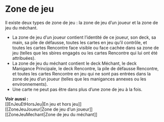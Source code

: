 # Zone de jeu
Il existe deux types de zone de jeu : la zone de jeu d’un joueur et la zone de jeu du méchant.  

- La zone de jeu d’un joueur contient l’identité de ce joueur, son deck, sa main, sa pile de défausse, toutes les cartes en jeu qu’il contrôle, et toutes les cartes Rencontre face visible ou face cachée dans sa zone de jeu (telles que les sbires engagés ou les cartes Rencontre qui lui ont été attribuées).
- La zone de jeu du méchant contient le deck Méchant, le deck Manigance Principale, le deck Rencontre, la pile de défausse Rencontre, et toutes les cartes Rencontre en jeu qui ne sont pas entrées dans la zone de jeu d’un joueur (telles que les manigances annexes ou les environnements).
- Une carte ne peut pas être dans plus d’une zone de jeu à la fois.

**Voir aussi :**  
[[EnJeuEtHorsJeu|En jeu et hors jeu]]  
[[ZoneJeuJoueur|Zone de jeu d’un joueur]]  
[[ZoneJeuMechant|Zone de jeu du méchant]]